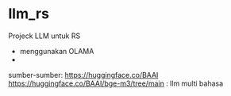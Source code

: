 # llm_rs
Projeck LLM untuk RS
- menggunakan OLAMA
- 

sumber-sumber:
https://huggingface.co/BAAI
https://huggingface.co/BAAI/bge-m3/tree/main : llm multi bahasa
